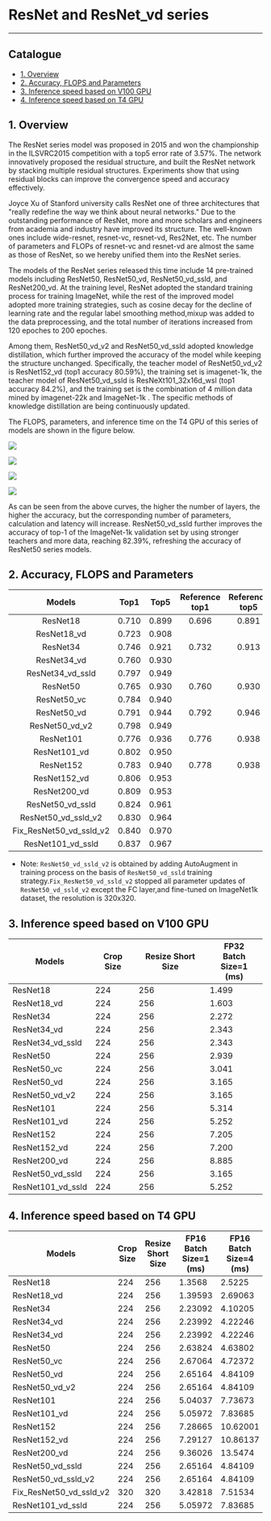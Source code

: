 # ResNet and ResNet_vd series
---
## Catalogue

* [1. Overview](#1)
* [2. Accuracy, FLOPS and Parameters](#2)
* [3. Inference speed based on V100 GPU](#3)
* [4. Inference speed based on T4 GPU](#4)

<a name='1'></a>
## 1. Overview

The ResNet series model was proposed in 2015 and won the championship in the ILSVRC2015 competition with a top5 error rate of 3.57%. The network innovatively proposed the residual structure, and built the ResNet network by stacking multiple residual structures. Experiments show that using residual blocks can improve the convergence speed and accuracy effectively.

Joyce Xu of Stanford university calls ResNet one of three architectures that "really redefine the way we think about neural networks." Due to the outstanding performance of ResNet, more and more scholars and engineers from academia and industry have improved its structure. The well-known ones include wide-resnet, resnet-vc, resnet-vd, Res2Net, etc. The number of parameters and FLOPs of resnet-vc and resnet-vd are almost the same as those of ResNet, so we hereby unified them into the ResNet series.

The models of the ResNet series released this time include 14 pre-trained models including ResNet50, ResNet50_vd, ResNet50_vd_ssld, and ResNet200_vd. At the training level, ResNet adopted the standard training process for training ImageNet, while the rest of the improved model adopted more training strategies, such as cosine decay for the decline of learning rate and the regular label smoothing method,mixup was added to the data preprocessing, and the total number of iterations increased from 120 epoches to 200 epoches.

Among them, ResNet50_vd_v2 and ResNet50_vd_ssld adopted knowledge distillation, which further improved the accuracy of the model while keeping the structure unchanged. Specifically, the teacher model of ResNet50_vd_v2 is ResNet152_vd (top1 accuracy 80.59%), the training set is imagenet-1k, the teacher model of ResNet50_vd_ssld is ResNeXt101_32x16d_wsl (top1 accuracy 84.2%), and the training set is the combination of 4 million data mined by imagenet-22k and ImageNet-1k . The specific methods of knowledge distillation are being continuously updated.

The FLOPS, parameters, and inference time on the T4 GPU of this series of models are shown in the figure below.

![](../../images/models/T4_benchmark/t4.fp32.bs4.ResNet.flops.png)

![](../../images/models/T4_benchmark/t4.fp32.bs4.ResNet.params.png)

![](../../images/models/T4_benchmark/t4.fp32.bs4.ResNet.png)

![](../../images/models/T4_benchmark/t4.fp16.bs4.ResNet.png)


As can be seen from the above curves, the higher the number of layers, the higher the accuracy, but the corresponding number of parameters, calculation and latency will increase. ResNet50_vd_ssld further improves the accuracy of top-1 of the ImageNet-1k validation set by using stronger teachers and more data, reaching 82.39%, refreshing the accuracy of ResNet50 series models.

<a name='2'></a>
## 2. Accuracy, FLOPS and Parameters

| Models           | Top1 | Top5 | Reference<br>top1 | Reference<br>top5 | FLOPS<br>(G) | Parameters<br>(M) |
|:--:|:--:|:--:|:--:|:--:|:--:|:--:|
| ResNet18         | 0.710           | 0.899           | 0.696                    | 0.891                    | 3.660     | 11.690    |
| ResNet18_vd      | 0.723           | 0.908           |                          |                          | 4.140     | 11.710    |
| ResNet34         | 0.746           | 0.921           | 0.732                    | 0.913                    | 7.360     | 21.800    |
| ResNet34_vd      | 0.760           | 0.930           |                          |                          | 7.390     | 21.820    |
| ResNet34_vd_ssld      | 0.797           | 0.949           |                          |                          | 7.390     | 21.820    |
| ResNet50         | 0.765           | 0.930           | 0.760                    | 0.930                    | 8.190     | 25.560    |
| ResNet50_vc      | 0.784           | 0.940           |                          |                          | 8.670     | 25.580    |
| ResNet50_vd      | 0.791           | 0.944           | 0.792                    | 0.946                    | 8.670     | 25.580    |
| ResNet50_vd_v2   | 0.798           | 0.949           |                          |                          | 8.670     | 25.580    |
| ResNet101        | 0.776           | 0.936           | 0.776                    | 0.938                    | 15.520    | 44.550    |
| ResNet101_vd     | 0.802           | 0.950           |                          |                          | 16.100    | 44.570    |
| ResNet152        | 0.783           | 0.940           | 0.778                    | 0.938                    | 23.050    | 60.190    |
| ResNet152_vd     | 0.806           | 0.953           |                          |                          | 23.530    | 60.210    |
| ResNet200_vd     | 0.809           | 0.953           |                          |                          | 30.530    | 74.740    |
| ResNet50_vd_ssld | 0.824           | 0.961           |                          |                          | 8.670     | 25.580    |
| ResNet50_vd_ssld_v2 | 0.830           | 0.964           |                          |                          | 8.670     | 25.580    |
| Fix_ResNet50_vd_ssld_v2 | 0.840           | 0.970           |                          |                          | 17.696     | 25.580    |
| ResNet101_vd_ssld | 0.837           | 0.967           |                          |                          | 16.100    | 44.570     |

* Note: `ResNet50_vd_ssld_v2` is obtained by adding AutoAugment in training process on the basis of `ResNet50_vd_ssld` training strategy.`Fix_ResNet50_vd_ssld_v2` stopped all parameter updates of `ResNet50_vd_ssld_v2` except the FC layer,and fine-tuned on ImageNet1k dataset, the resolution is 320x320.

<a name='3'></a>
## 3. Inference speed based on V100 GPU

| Models                 | Crop Size | Resize Short Size | FP32<br>Batch Size=1<br>(ms) |
|------------------|-----------|-------------------|--------------------------|
| ResNet18         | 224       | 256               | 1.499                    |
| ResNet18_vd      | 224       | 256               | 1.603                    |
| ResNet34         | 224       | 256               | 2.272                    |
| ResNet34_vd      | 224       | 256               | 2.343                    |
| ResNet34_vd_ssld      | 224       | 256               | 2.343                    |
| ResNet50         | 224       | 256               | 2.939                    |
| ResNet50_vc      | 224       | 256               | 3.041                    |
| ResNet50_vd      | 224       | 256               | 3.165                    |
| ResNet50_vd_v2   | 224       | 256               | 3.165                    |
| ResNet101        | 224       | 256               | 5.314                    |
| ResNet101_vd     | 224       | 256               | 5.252                    |
| ResNet152        | 224       | 256               | 7.205                    |
| ResNet152_vd     | 224       | 256               | 7.200                    |
| ResNet200_vd     | 224       | 256               | 8.885                    |
| ResNet50_vd_ssld | 224       | 256               | 3.165                    |
| ResNet101_vd_ssld  | 224       | 256             | 5.252                  |

<a name='4'></a>
## 4. Inference speed based on T4 GPU

| Models            | Crop Size | Resize Short Size | FP16<br>Batch Size=1<br>(ms) | FP16<br>Batch Size=4<br>(ms) | FP16<br>Batch Size=8<br>(ms) | FP32<br>Batch Size=1<br>(ms) | FP32<br>Batch Size=4<br>(ms) | FP32<br>Batch Size=8<br>(ms) |
|-------------------|-----------|-------------------|------------------------------|------------------------------|------------------------------|------------------------------|------------------------------|------------------------------|
| ResNet18          | 224       | 256               | 1.3568                       | 2.5225                       | 3.61904                      | 1.45606                      | 3.56305                      | 6.28798                      |
| ResNet18_vd       | 224       | 256               | 1.39593                      | 2.69063                      | 3.88267                      | 1.54557                      | 3.85363                      | 6.88121                      |
| ResNet34          | 224       | 256               | 2.23092                      | 4.10205                      | 5.54904                      | 2.34957                      | 5.89821                      | 10.73451                     |
| ResNet34_vd       | 224       | 256               | 2.23992                      | 4.22246                      | 5.79534                      | 2.43427                      | 6.22257                      | 11.44906                     |
| ResNet34_vd       | 224       | 256               | 2.23992                      | 4.22246                      | 5.79534                      | 2.43427                      | 6.22257                      | 11.44906                     |
| ResNet50          | 224       | 256               | 2.63824                      | 4.63802                      | 7.02444                      | 3.47712                      | 7.84421                      | 13.90633                     |
| ResNet50_vc       | 224       | 256               | 2.67064                      | 4.72372                      | 7.17204                      | 3.52346                      | 8.10725                      | 14.45577                     |
| ResNet50_vd       | 224       | 256               | 2.65164                      | 4.84109                      | 7.46225                      | 3.53131                      | 8.09057                      | 14.45965                     |
| ResNet50_vd_v2    | 224       | 256               | 2.65164                      | 4.84109                      | 7.46225                      | 3.53131                      | 8.09057                      | 14.45965                     |
| ResNet101         | 224       | 256               | 5.04037                      | 7.73673                      | 10.8936                      | 6.07125                      | 13.40573                     | 24.3597                      |
| ResNet101_vd      | 224       | 256               | 5.05972                      | 7.83685                      | 11.34235                     | 6.11704                      | 13.76222                     | 25.11071                     |
| ResNet152         | 224       | 256               | 7.28665                      | 10.62001                     | 14.90317                     | 8.50198                      | 19.17073                     | 35.78384                     |
| ResNet152_vd      | 224       | 256               | 7.29127                      | 10.86137                     | 15.32444                     | 8.54376                      | 19.52157                     | 36.64445                     |
| ResNet200_vd      | 224       | 256               | 9.36026                      | 13.5474                      | 19.0725                      | 10.80619                     | 25.01731                     | 48.81399                     |
| ResNet50_vd_ssld  | 224       | 256               | 2.65164                      | 4.84109                      | 7.46225                      | 3.53131                      | 8.09057                      | 14.45965                     |
| ResNet50_vd_ssld_v2  | 224       | 256               | 2.65164                      | 4.84109                      | 7.46225                      | 3.53131                      | 8.09057                      | 14.45965                     |
| Fix_ResNet50_vd_ssld_v2  | 320       | 320               | 3.42818                      | 7.51534                      | 13.19370                      | 5.07696                      | 14.64218                      | 27.01453                     |
| ResNet101_vd_ssld | 224       | 256               | 5.05972                      | 7.83685                      | 11.34235                     | 6.11704                      | 13.76222                     | 25.11071                     |
